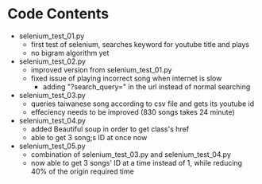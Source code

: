# Code Contents
- selenium_test_01.py
    - first test of selenium, searches keyword for youtube title and plays
    - no bigram algorithm yet
- selenium_test_02.py
    - improved version from selenium_test_01.py
    - fixed issue of playing incorrect song when internet is slow
        - adding "?search_query=" in the url instead of normal searching
- selenium_test_03.py
    - queries taiwanese song according to csv file and gets its youtube id
    - effeciency needs to be improved (830 songs takes 24 minute)
- selenium_test_04.py
    - added Beautiful soup in order to get class's href
    - able to get 3 song;s ID at once now
- selenium_test_05.py
    - combination of selenium_test_03.py and selenium_test_04.py
    - now able to get 3 songs' ID at a time instead of 1, while reducing 40% of the origin required time
